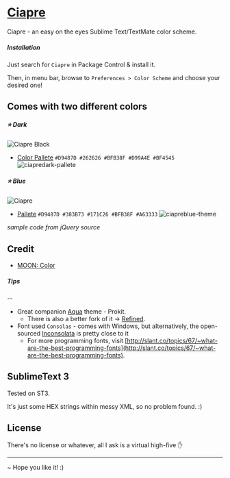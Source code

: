 # [Ciapre](https://github.com/vinhnx/Ciapre.tmTheme) #

Ciapre - an easy on the eyes Sublime Text/TextMate color scheme.

##### *Installation* #####

Just search for `Ciapre` in Package Control & install it.

Then, in menu bar, browse to `Preferences > Color Scheme` and choose your desired one!

## Comes with two different colors  ##

##### :star: Dark
![Ciapre Black](https://raw.github.com/vinhnx/Ciapre.tmTheme/master/screenshot/ciapredark.png)

  * [Color Pallete](https://kuler.adobe.com/Ciapre-dark-color-theme-2695140/)
`#D9487D #262626 #BFB38F #D99A4E #BF4545`
![ciapredark-pallete](https://f.cloud.github.com/assets/1097578/781886/ccdefca4-ea2f-11e2-9740-d20b201f27aa.PNG)


##### :star: Blue
![Ciapre](https://raw.github.com/vinhnx/Ciapre.tmTheme/master/screenshot/ciapreblue.png)

  * [Pallete](https://kuler.adobe.com/Ciapre-blue-color-theme-2695141/)
`#D9487D #383B73 #171C26 #BFB38F #A63333`
![ciapreblue-theme](https://f.cloud.github.com/assets/1097578/781904/5091bae6-ea30-11e2-9f7d-2b99f6de5160.PNG)

*sample code from jQuery source*

## Credit ##


+ [MOON: Color](https://kuler.adobe.com/#themeID/2320307)

##### *Tips* #####
--

* Great companion [Aqua](https://github.com/cafarm/aqua-theme) theme - Prokit.
   * There is also a better fork of it -> [Refined](https://github.com/danro/refined-theme).
* Font used `Consolas` - comes with Windows, but alternatively, the open-sourced [Inconsolata](http://www.levien.com/type/myfonts/inconsolata.html) is pretty close to it
   * For more programming fonts, visit [http://slant.co/topics/67/~what-are-the-best-programming-fonts](http://slant.co/topics/67/~what-are-the-best-programming-fonts).

## SublimeText 3 ##

Tested on ST3. 

It's just some HEX strings within messy XML, so no problem found. :)

## License ##

There's no license or whatever, all I ask is a virtual high-five :hand:

***

~ Hope you like it! :)

<script data-gittip-username="Vinh"
src="https://www.gittip.com/assets/widgets/0002.js">
</script>
